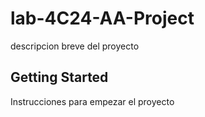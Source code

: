 # lab-4C24-AA-Project

descripcion breve del proyecto

## Getting Started

Instrucciones para empezar el proyecto
